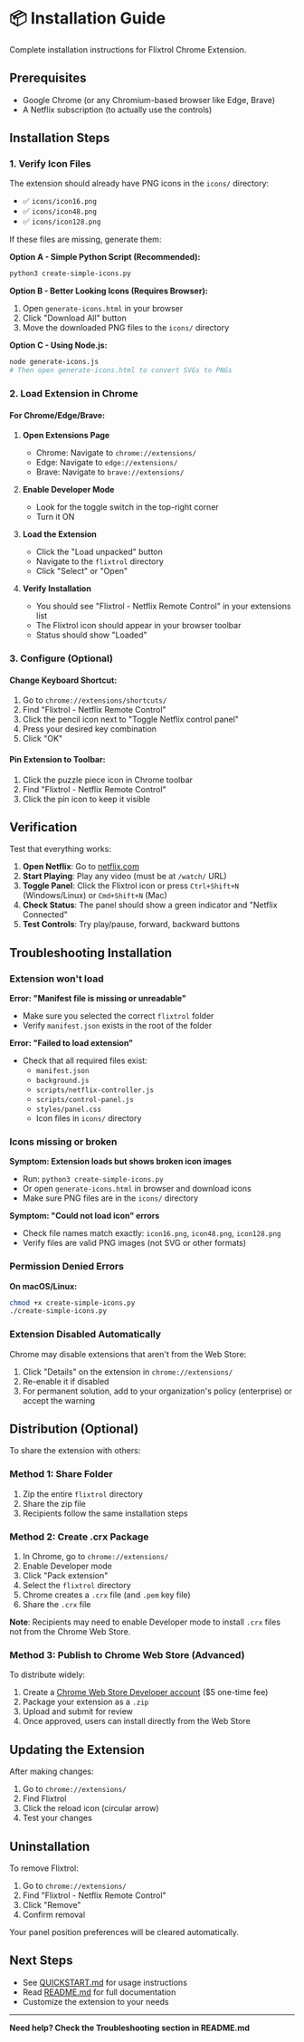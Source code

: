 # 📦 Installation Guide

Complete installation instructions for Flixtrol Chrome Extension.

## Prerequisites

- Google Chrome (or any Chromium-based browser like Edge, Brave)
- A Netflix subscription (to actually use the controls)

## Installation Steps

### 1. Verify Icon Files

The extension should already have PNG icons in the `icons/` directory:
- ✅ `icons/icon16.png`
- ✅ `icons/icon48.png`  
- ✅ `icons/icon128.png`

If these files are missing, generate them:

**Option A - Simple Python Script (Recommended):**
```bash
python3 create-simple-icons.py
```

**Option B - Better Looking Icons (Requires Browser):**
1. Open `generate-icons.html` in your browser
2. Click "Download All" button
3. Move the downloaded PNG files to the `icons/` directory

**Option C - Using Node.js:**
```bash
node generate-icons.js
# Then open generate-icons.html to convert SVGs to PNGs
```

### 2. Load Extension in Chrome

#### For Chrome/Edge/Brave:

1. **Open Extensions Page**
   - Chrome: Navigate to `chrome://extensions/`
   - Edge: Navigate to `edge://extensions/`
   - Brave: Navigate to `brave://extensions/`

2. **Enable Developer Mode**
   - Look for the toggle switch in the top-right corner
   - Turn it ON

3. **Load the Extension**
   - Click the "Load unpacked" button
   - Navigate to the `flixtrol` directory
   - Click "Select" or "Open"

4. **Verify Installation**
   - You should see "Flixtrol - Netflix Remote Control" in your extensions list
   - The Flixtrol icon should appear in your browser toolbar
   - Status should show "Loaded"

### 3. Configure (Optional)

#### Change Keyboard Shortcut:
1. Go to `chrome://extensions/shortcuts/`
2. Find "Flixtrol - Netflix Remote Control"
3. Click the pencil icon next to "Toggle Netflix control panel"
4. Press your desired key combination
5. Click "OK"

#### Pin Extension to Toolbar:
1. Click the puzzle piece icon in Chrome toolbar
2. Find "Flixtrol - Netflix Remote Control"
3. Click the pin icon to keep it visible

## Verification

Test that everything works:

1. **Open Netflix**: Go to [netflix.com](https://netflix.com)
2. **Start Playing**: Play any video (must be at `/watch/` URL)
3. **Toggle Panel**: Click the Flixtrol icon or press `Ctrl+Shift+N` (Windows/Linux) or `Cmd+Shift+N` (Mac)
4. **Check Status**: The panel should show a green indicator and "Netflix Connected"
5. **Test Controls**: Try play/pause, forward, backward buttons

## Troubleshooting Installation

### Extension won't load

**Error: "Manifest file is missing or unreadable"**
- Make sure you selected the correct `flixtrol` folder
- Verify `manifest.json` exists in the root of the folder

**Error: "Failed to load extension"**
- Check that all required files exist:
  - `manifest.json`
  - `background.js`
  - `scripts/netflix-controller.js`
  - `scripts/control-panel.js`
  - `styles/panel.css`
  - Icon files in `icons/` directory

### Icons missing or broken

**Symptom: Extension loads but shows broken icon images**
- Run: `python3 create-simple-icons.py`
- Or open `generate-icons.html` in browser and download icons
- Make sure PNG files are in the `icons/` directory

**Symptom: "Could not load icon" errors**
- Check file names match exactly: `icon16.png`, `icon48.png`, `icon128.png`
- Verify files are valid PNG images (not SVG or other formats)

### Permission Denied Errors

**On macOS/Linux:**
```bash
chmod +x create-simple-icons.py
./create-simple-icons.py
```

### Extension Disabled Automatically

Chrome may disable extensions that aren't from the Web Store:
1. Click "Details" on the extension in `chrome://extensions/`
2. Re-enable it if disabled
3. For permanent solution, add to your organization's policy (enterprise) or accept the warning

## Distribution (Optional)

To share the extension with others:

### Method 1: Share Folder
1. Zip the entire `flixtrol` directory
2. Share the zip file
3. Recipients follow the same installation steps

### Method 2: Create .crx Package
1. In Chrome, go to `chrome://extensions/`
2. Enable Developer mode
3. Click "Pack extension"
4. Select the `flixtrol` directory
5. Chrome creates a `.crx` file (and `.pem` key file)
6. Share the `.crx` file

**Note**: Recipients may need to enable Developer mode to install `.crx` files not from the Chrome Web Store.

### Method 3: Publish to Chrome Web Store (Advanced)
To distribute widely:
1. Create a [Chrome Web Store Developer account](https://chrome.google.com/webstore/devconsole/) ($5 one-time fee)
2. Package your extension as a `.zip`
3. Upload and submit for review
4. Once approved, users can install directly from the Web Store

## Updating the Extension

After making changes:
1. Go to `chrome://extensions/`
2. Find Flixtrol
3. Click the reload icon (circular arrow)
4. Test your changes

## Uninstallation

To remove Flixtrol:
1. Go to `chrome://extensions/`
2. Find "Flixtrol - Netflix Remote Control"
3. Click "Remove"
4. Confirm removal

Your panel position preferences will be cleared automatically.

## Next Steps

- See [QUICKSTART.md](QUICKSTART.md) for usage instructions
- Read [README.md](README.md) for full documentation
- Customize the extension to your needs

---

**Need help? Check the Troubleshooting section in README.md**

